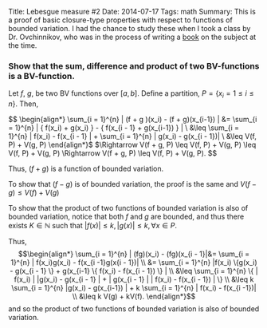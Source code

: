 ﻿Title:  Lebesgue measure #2
Date: 2014-07-17
Tags: math
Summary: This is a proof of basic closure-type properties with respect to functions of bounded variation. I had the chance to study these when I took a class by Dr. Ovchinnikov, who was in the process of writing a [book](http://www.amazon.com/Measure-Integral-Derivative-Lebesgues-Universitext/dp/1461471958) on the subject at the time.  

### Show that the sum, difference and product of two BV-functions is a BV-function. ###

Let  $f$, $g$, be two BV functions over $[a, b]$.  Define a partition, $P = \{x_i = 1 \leq i \leq n \}.$  Then,  

$$
\begin{align*}
\sum_{i = 1}^{n} | (f + g )(x_i) - (f + g)(x_{i-1}) | &= \sum_{i = 1}^{n} | \{ f(x_i) + g(x_i) \} - \{ f(x_{i - 1} + g(x_{i-1}) \} |
\\  &\leq \sum_{i = 1}^{n} | f(x_i) - f(x_{i - 1} | + \sum_{i = 1}^{n} | g(x_i) - g(x_{i - 1})|
\\  &\leq  V(f, P) + V(g, P)
\end{align*}$ 
$\Rightarrow V(f + g, P) \leq V(f, P) + V(g, P) \leq V(f, P) + V(g, P)
\Rightarrow V(f + g, P) \leq V(f, P) + V(g, P).
$$  

Thus, $(f + g)$ is a function of bounded variation.

To show that $(f - g)$ is of bounded variation, the proof is the same and $V(f - g) \leq V(f) + V(g)$

To show that the product of two functions of bounded variation is also of bounded variation, notice that both $f$ and $g$ are bounded, and thus there exists $K \in \mathbb{N}$ such that
$|f(x)| \leq k, |g(x) | \leq k, \forall x \in P$.

Thus, 
$$\begin{align*}
\sum_{i = 1}^{n} | (fg)(x_i) - (fg)(x_{i - 1}|&= \sum_{i = 1}^{n} | f(x_i)g(x_i) - f(x_{i -1}g(x{i - 1})|
\\ &= \sum_{i = 1}^{n} |f(x_i) \{g(x_i) - g(x_{i - 1} \} + g(x_{i-1} \{ f(x_i) - f(x_{i - 1}) \} |
\\ &\leq \sum_{i = 1}^{n} \{ | f(x_i) | |g(x_i)  - g(x_{i - 1} | + | g(x_{i - 1} | | f(x_i) - f(x_{i - 1}) | \}
\\ &\leq k \sum_{i = 1}^{n} |g(x_i) - g(x_{i-1}) | + k \sum_{i = 1}^{n} | f(x_i) - f(x_{i -1})|
\\ &\leq k V(g) + kV(f).
\end{align*}$$
and so the product of two functions of bounded variation is also of bounded variation.
